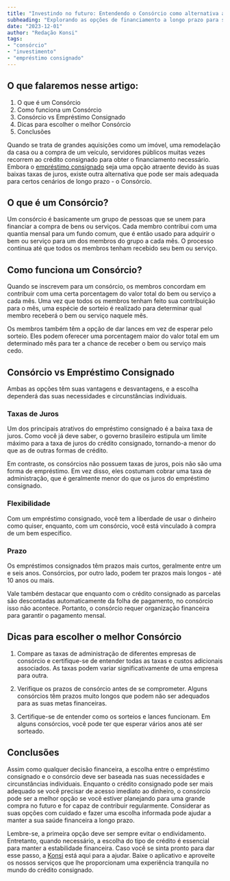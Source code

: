 ```yaml
---
title: "Investindo no futuro: Entendendo o Consórcio como alternativa ao Empréstimo Consignado"
subheading: "Explorando as opções de financiamento a longo prazo para servidores públicos"
date: "2023-12-01"
author: "Redação Konsi"
tags:
- "consórcio"
- "investimento"
- "empréstimo consignado"
---
```


## O que falaremos nesse artigo:
1. O que é um Consórcio
2. Como funciona um Consórcio
3. Consórcio vs Empréstimo Consignado
4. Dicas para escolher o melhor Consórcio
5. Conclusões

Quando se trata de grandes aquisições como um imóvel, uma remodelação da casa ou a compra de um veículo, servidores públicos muitas vezes recorrem ao crédito consignado para obter o financiamento necessário. Embora o [empréstimo consignado](https://konsi.com.br/postagens/por-que-o-crdito-consignado-a-melhor-escolha-para-servidores-pblicos) seja uma opção atraente devido às suas baixas taxas de juros, existe outra alternativa que pode ser mais adequada para certos cenários de longo prazo - o Consórcio.

## O que é um Consórcio?

Um consórcio é basicamente um grupo de pessoas que se unem para financiar a compra de bens ou serviços. Cada membro contribui com uma quantia mensal para um fundo comum, que é então usado para adquirir o bem ou serviço para um dos membros do grupo a cada mês. O processo continua até que todos os membros tenham recebido seu bem ou serviço.

## Como funciona um Consórcio?

Quando se inscrevem para um consórcio, os membros concordam em contribuir com uma certa porcentagem do valor total do bem ou serviço a cada mês. Uma vez que todos os membros tenham feito sua contribuição para o mês, uma espécie de sorteio é realizado para determinar qual membro receberá o bem ou serviço naquele mês.

Os membros também têm a opção de dar lances em vez de esperar pelo sorteio. Eles podem oferecer uma porcentagem maior do valor total em um determinado mês para ter a chance de receber o bem ou serviço mais cedo.

## Consórcio vs Empréstimo Consignado

Ambas as opções têm suas vantagens e desvantagens, e a escolha dependerá das suas necessidades e circunstâncias individuais.

### Taxas de Juros

Um dos principais atrativos do empréstimo consignado é a baixa taxa de juros. Como você já deve saber, o governo brasileiro estipula um limite máximo para a taxa de juros do crédito consignado, tornando-a menor do que as de outras formas de crédito.

Em contraste, os consórcios não possuem taxas de juros, pois não são uma forma de empréstimo. Em vez disso, eles costumam cobrar uma taxa de administração, que é geralmente menor do que os juros do empréstimo consignado.

### Flexibilidade

Com um empréstimo consignado, você tem a liberdade de usar o dinheiro como quiser, enquanto, com um consórcio, você está vinculado à compra de um bem específico.

### Prazo

Os empréstimos consignados têm prazos mais curtos, geralmente entre um e seis anos. Consórcios, por outro lado, podem ter prazos mais longos - até 10 anos ou mais.

Vale também destacar que enquanto com o crédito consignado as parcelas são descontadas automaticamente da folha de pagamento, no consórcio isso não acontece. Portanto, o consórcio requer organização financeira para garantir o pagamento mensal.

## Dicas para escolher o melhor Consórcio

1. Compare as taxas de administração de diferentes empresas de consórcio e certifique-se de entender todas as taxas e custos adicionais associados. As taxas podem variar significativamente de uma empresa para outra.

2. Verifique os prazos de consórcio antes de se comprometer. Alguns consórcios têm prazos muito longos que podem não ser adequados para as suas metas financeiras.

3. Certifique-se de entender como os sorteios e lances funcionam. Em alguns consórcios, você pode ter que esperar vários anos até ser sorteado.

## Conclusões

Assim como qualquer decisão financeira, a escolha entre o empréstimo consignado e o consórcio deve ser baseada nas suas necessidades e circunstâncias individuais. Enquanto o crédito consignado pode ser mais adequado se você precisar de acesso imediato ao dinheiro, o consórcio pode ser a melhor opção se você estiver planejando para uma grande compra no futuro e for capaz de contribuir regularmente. Considerar as suas opções com cuidado e fazer uma escolha informada pode ajudar a manter a sua saúde financeira a longo prazo.

Lembre-se, a primeira opção deve ser sempre evitar o endividamento. Entretanto, quando necessário, a escolha do tipo de crédito é essencial para manter a estabilidade financeira. Caso você se sinta pronto para dar esse passo, a [Konsi](https://konsi.com.br/) está aqui para a ajudar. Baixe o aplicativo e aproveite os nossos serviços que lhe proporcionam uma experiência tranquila no mundo do crédito consignado.